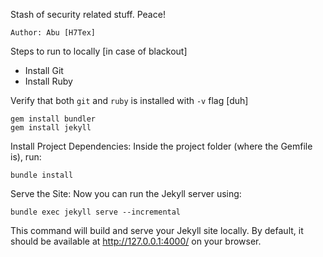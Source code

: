 Stash of security related stuff. Peace!

```
Author: Abu [H7Tex]
```

Steps to run to locally [in case of blackout]

- Install Git
- Install Ruby

Verify that both `git` and `ruby` is installed with `-v` flag [duh]
```
gem install bundler
gem install jekyll
```
Install Project Dependencies: Inside the project folder (where the Gemfile is), run:

`bundle install`

Serve the Site: Now you can run the Jekyll server using:

`bundle exec jekyll serve --incremental`

This command will build and serve your Jekyll site locally. By default, it should be available at http://127.0.0.1:4000/ on your browser.
